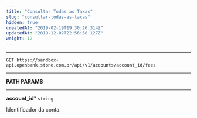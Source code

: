 ```yaml
---
title: "Consultar Todas as Taxas"
slug: "consultar-todas-as-taxas"
hidden: true
createdAt: "2019-02-19T19:30:26.314Z"
updatedAt: "2019-12-02T22:56:58.127Z"
weight: 12
---
```


---

```http 
GET https://sandbox-api.openbank.stone.com.br/api/v1/accounts/account_id/fees
```
---

**PATH PARAMS**

---

**account_id***  `string` 

Identificador da conta.